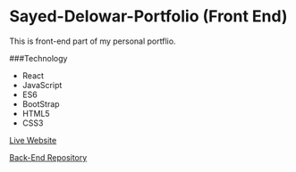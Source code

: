 # Sayed-Delowar-Portfolio (Front End)
This is front-end part of my personal portflio. 

###Technology
* React
* JavaScript
* ES6
* BootStrap
* HTML5
* CSS3

[Live Website](https://sayed-delowar.netlify.app/)

[Back-End Repository](https://github.com/S-Delowar/sayed-delowar-portfolio-backEnd)

